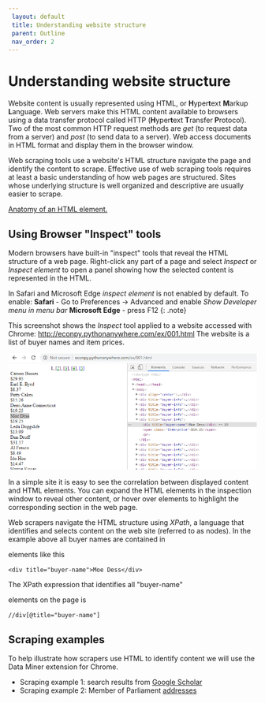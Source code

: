 ```yaml
---
 layout: default
 title: Understanding website structure
 parent: Outline
 nav_order: 2
---
```

# Understanding website structure

Website content is usually represented using HTML, or **H**yper**t**ext **M**arkup **L**anguage. Web servers make this HTML content available to browsers using a data transfer protocol called HTTP (**H**yper**t**ext **T**ransfer **P**rotocol). Two of the most common HTTP request methods are *get* (to request data from a server) and *post* (to send data to a server). Web access documents in HTML format and display them in the browser window.

Web scraping tools use a website's HTML structure navigate the page and identify the content to scrape. Effective use of web scraping tools requires at least a basic understanding of how web pages are structured. Sites whose underlying structure is well organized and descriptive are usually easier to scrape.

<a href="https://developer.mozilla.org/en-US/docs/Learn/Getting_started_with_the_web/HTML_basics">Anatomy of an HTML element.</a>


## Using Browser "Inspect" tools

Modern browsers have built-in "inspect" tools that reveal the HTML structure of a web page. Right-click any part of a page and select *Inspect* or *Inspect element* to open a panel showing how the selected content is represented in the HTML.

In Safari and Microsoft Edge *inspect element* is not enabled by default. To enable:
**Safari** - Go to Preferences -> Advanced and enable *Show Developer menu in menu bar*
**Microsoft Edge** - press F12
{: .note}

This screenshot shows the *Inspect* tool applied to a website accessed with Chrome: http://econpy.pythonanywhere.com/ex/001.html   The website is a list of buyer names and item prices.

![Inspect tool example](media/inspect_tool.png)

In a simple site it is easy to see the correlation between displayed content and HTML elements. You can expand the HTML elements in the inspection window to reveal other content, or hover over elements to highlight the corresponding section in the web page.

Web scrapers navigate the HTML structure using *XPath*, a language that identifies and selects content on the web site (referred to as nodes). In the example above all buyer names are contained in <div> elements like this

```
<div title="buyer-name">Moe Dess</div>
```

The XPath expression that identifies all "buyer-name" <div> elements on the page is

```
//div[@title="buyer-name"]
```


## Scraping examples

To help illustrate how scrapers use HTML to identify content we will use the Data Miner extension for Chrome.

- Scraping example 1: search results from [Google Scholar](https://scholar.google.com)
- Scraping example 2: Member of Parliament [addresses](https://www.ourcommons.ca/Members/en/search)

